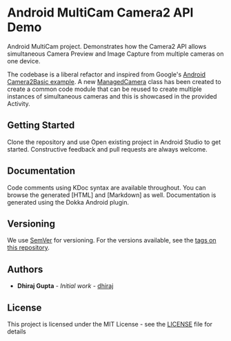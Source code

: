 # Android MultiCam Camera2 API Demo

Android MultiCam project. Demonstrates how the Camera2 API allows simultaneous Camera Preview and Image Capture from multiple cameras on one device.

The codebase is a liberal refactor and inspired from Google's [Android Camera2Basic example](https://github.com/googlesamples/android-Camera2Basic). A new [ManagedCamera](https://github.com/androidmulticam/blob/develop/javadoc/app/com.dhirajgupta.multicam.services/-managed-camera/index.md) class has been created to create a common code module that can be reused to create multiple instances of simultaneous cameras and this is showcased in the provided Activity.

## Getting Started

Clone the repository and use Open existing project in Android Studio to get started. Constructive feedback and pull requests are always welcome.


## Documentation

Code comments using KDoc syntax are available throughout. You can browse the generated [HTML] and [Markdown] as well. Documentation is generated using the Dokka Android plugin.

## Versioning

We use [SemVer](http://semver.org/) for versioning. For the versions available, see the [tags on this repository](https://github.com/dhiraj/androidmulticam/tags). 

## Authors

* **Dhiraj Gupta** - *Initial work* - [dhiraj](https://github.com/dhiraj)

## License

This project is licensed under the MIT License - see the [LICENSE](LICENSE) file for details
